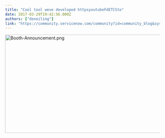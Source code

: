 ```yaml
---
title: "Cool tool weve developed httpsyoutubeFdETCSto"
date: 2017-03-29T19:42:56.000Z
authors: ["doneiling"]
link: "https://community.servicenow.com/community?id=community_blog&sys_id=9b8d2a69dbd0dbc01dcaf3231f96195f"
---
```

<p><img  alt="Booth-Announcement.png" class="image-1 jive-image" src="bdeb1d02dbd8130468c1fb651f9619ad.iix" style="width: 620px; height: 319px;"/></p>